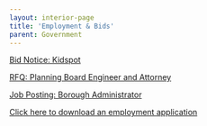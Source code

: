 ```yaml
---
layout: interior-page
title: 'Employment & Bids'
parent: Government
---
```


[Bid Notice: Kidspot](https://storage.googleapis.com/static.rutherford-nj.com/finance/Employment/Bid%20Notice_Kidspot.PDF)

[RFQ: Planning Board Engineer and Attorney](https://storage.googleapis.com/static.rutherford-nj.com/finance/Employment/2018%20RFQ%20Planning%20Board%20Engineer%20Planning%20Attorney.pdf)

[Job Posting: Borough Administrator](https://storage.googleapis.com/static.rutherford-nj.com/finance/Employment/POSTING_BoroughAdministrator.pdf)

[Click here to download an employment application](https://storage.googleapis.com/static.rutherford-nj.com/borough-clerk/permits-licenses/Employment%20Application.pdf)
